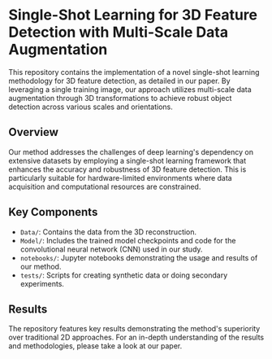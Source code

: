# Single-Shot Learning for 3D Feature Detection with Multi-Scale Data Augmentation

This repository contains the implementation of a novel single-shot learning methodology for 3D feature detection, as detailed in our paper. By leveraging a single training image, our approach utilizes multi-scale data augmentation through 3D transformations to achieve robust object detection across various scales and orientations.

## Overview

Our method addresses the challenges of deep learning's dependency on extensive datasets by employing a single-shot learning framework that enhances the accuracy and robustness of 3D feature detection. This is particularly suitable for hardware-limited environments where data acquisition and computational resources are constrained.

## Key Components

- `Data/`: Contains the data from the 3D reconstruction.
- `Model/`: Includes the trained model checkpoints and code for the convolutional neural network (CNN) used in our study.
- `notebooks/`: Jupyter notebooks demonstrating the usage and results of our method.
- `tests/`: Scripts for creating synthetic data or doing secondary experiments.

## Results

The repository features key results demonstrating the method's superiority over traditional 2D approaches. For an in-depth understanding of the results and methodologies, please take a look at our paper.
